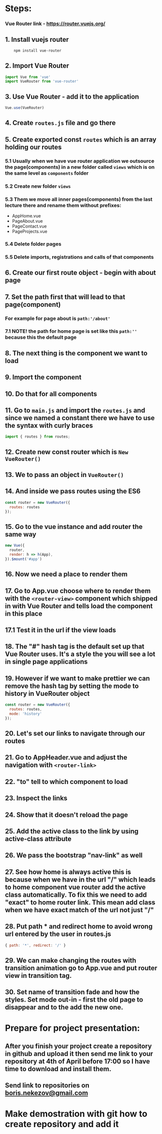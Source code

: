 
#  Steps:

### Vue Router link - https://router.vuejs.org/

##  1. Install vuejs router
 
```sh
    npm install vue-router
```

## 2. Import Vue Router 

```js
import Vue from 'vue'
import VueRouter from 'vue-router'
```

## 3. Use Vue Router - add it to the application

```js
Vue.use(VueRouter)
```

## 4. Create `routes.js` file and go there 

## 5. Create exported const `routes` which is an array holding our routes

### 5.1 Usually when we have vue router application we outsource the page(components) in a new folder called `views` which is on the same level as `components` folder

### 5.2 Create new folder `views`

### 5.3 Them we move all inner pages(components) from the last lecture there and rename them without prefixes:

- AppHome.vue
- PageAbout.vue
- PageContact.vue
- PageProjects.vue

### 5.4 Delete folder pages

### 5.5 Delete imports, registrations and calls of that components

## 6. Create our first route object - begin with about page

## 7. Set the path first that will lead to that page(component)

### For example for page about is `path:'/about'`

### 7.1 NOTE! the path for home page is set like this `path:''` because this the default page 

## 8. The next thing is the component we want to load

## 9. Import the component

## 10. Do that for all components

## 11. Go to `main.js` and import the `routes.js` and since we named a constant there we have to use the syntax with curly braces

```js
import { routes } from routes;
```

## 12. Create new const router which is `New VueRouter()`

## 13. We to pass an object in `VueRouter()`
 
## 14. And inside we pass routes using the ES6

```js
const router = new VueRouter({
  routes: routes
});
```

## 15. Go to the vue instance and add router the same way

```js
new Vue({
  router,
  render: h => h(App),
}).$mount('#app')
```

## 16. Now we need a place to render them
 
## 17. Go to App.vue choose where to render them with the `<router-view>` component which shipped in with Vue Router and tells load the component in this place

## 17.1 Test it in the url if the view loads

## 18. The "#" hash tag is the default set up that Vue Router uses. It's a style the you will see a lot in single page applications

## 19. However if we want to make prettier we can remove the hash tag by setting the mode to history in VueRouter object

```js
const router = new VueRouter({
  routes: routes,
  mode: 'history'
});
```

## 20. Let's set our links to navigate through our routes

## 21. Go to AppHeader.vue and adjust the navigation with `<router-link>`

## 22. "to" tell to which component to load
  
## 23. Inspect the links

## 24. Show that it doesn't reload the page

## 25. Add the active class to the link by using active-class attribute

## 26. We pass the bootstrap "nav-link" as well

## 27. See how home is always active this is because when we have in the url "/" which leads to home component vue router add the active class automatically. To fix this we need to add "exact" to home router link. This mean add class when we have exact match of the url not just "/"

## 28. Put path * and redirect home to avoid wrong url entered by the user in routes.js

```js
{ path: '*', redirect: '/' }
```

## 29. We can make changing the routes with transition animation go to App.vue and put router view in transition tag.

## 30. Set name of transition fade and how the styles. Set mode out-in - first the old page to disappear and to the add the new one.

# Prepare for project presentation:

## After you finish your project create a repository in github and upload it then send me link to your repository at 4th of April before 17:00 so I have time to download and install them. 

## Send link to repositories on boris.nekezov@gmail.com

# Make demostration with git how to create repository and add it
